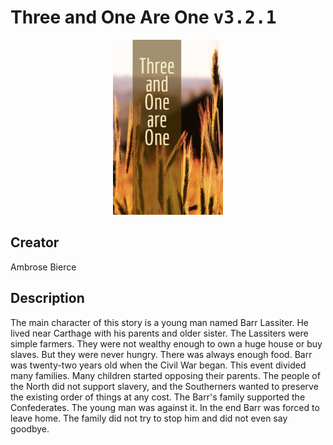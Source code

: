 
# Three and One Are One <kbd>v3.2.1</kbd>

<center>
  <img src="./cover-1024.jpg"/>
</center>

## Creator
Ambrose Bierce

## Description
The main character of this story is a young man named Barr Lassiter. He lived near Carthage with his parents and older sister. The Lassiters were simple farmers. They were not wealthy enough to own a huge house or buy slaves. But they were never hungry. There was always enough food. Barr was twenty-two years old when the Civil War began. This event divided many families. Many children started opposing their parents. The people of the North did not support slavery, and the Southerners wanted to preserve the existing order of things at any cost. The Barr's family supported the Confederates. The young man was against it. In the end Barr was forced to leave home. The family did not try to stop him and did not even say goodbye.
